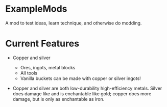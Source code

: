 ExampleMods
===========
A mod to test ideas, learn technique, and otherwise do modding.

Current Features
================
- Copper and silver
  - Ores, ingots, metal blocks
  - All tools
  - Vanilla buckets can be made with copper or silver ingots!
  
- Copper and silver are both low-durability high-efficiency metals. Silver does
  damage like and is enchantable like gold; copper does more damage, but is 
  only as enchantable as iron.